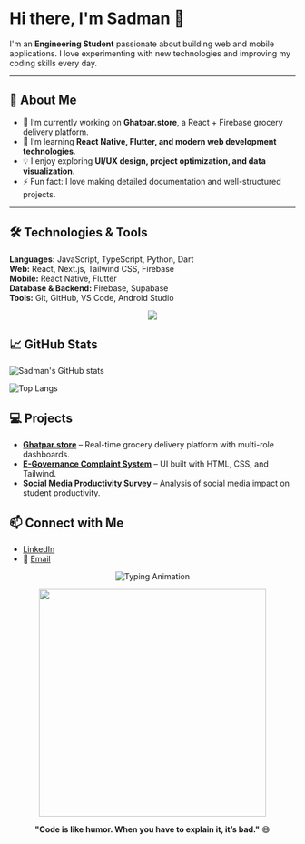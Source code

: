 # Hi there, I'm Sadman 👋

I'm an **Engineering Student** passionate about building web and mobile applications. I love experimenting with new technologies and improving my coding skills every day.

---

## 🚀 About Me
- 🔭 I’m currently working on **Ghatpar.store**, a React + Firebase grocery delivery platform.  
- 🌱 I’m learning **React Native, Flutter, and modern web development technologies**.  
- 💡 I enjoy exploring **UI/UX design, project optimization, and data visualization**.  
- ⚡ Fun fact: I love making detailed documentation and well-structured projects.  

---

## 🛠️ Technologies & Tools

**Languages:** JavaScript, TypeScript, Python, Dart  
**Web:** React, Next.js, Tailwind CSS, Firebase  
**Mobile:** React Native, Flutter  
**Database & Backend:** Firebase, Supabase  
**Tools:** Git, GitHub, VS Code, Android Studio  

<p align="center">
  <img src="https://skillicons.dev/icons?i=js,ts,python,dart,react,next,flutter,tailwind,firebase,git,vscode,androidstudio" />
</p>


## 📈 GitHub Stats
![Sadman's GitHub stats](https://github-readme-stats.vercel.app/api?username=SadmanSakibShaon&show_icons=true&theme=tokyonight)  

![Top Langs](https://github-readme-stats.vercel.app/api/top-langs/?username=SadmanSakibShaon&layout=compact&theme=tokyonight)  



## 💻 Projects
- **[Ghatpar.store](https:ghatpar.store)** – Real-time grocery delivery platform with multi-role dashboards.  
- **[E-Governance Complaint System](https://sadmansakibshaon.github.io/E-Governance-Complaint-Management-System-for-Urban-Municipal-Services/)** – UI built with HTML, CSS, and Tailwind.  
- **[Social Media Productivity Survey](https://github.com/yourusername/social-media-productivity)** – Analysis of social media impact on student productivity.  



## 📫 Connect with Me
- [LinkedIn](https://www.linkedin.com/in/sadmansakibshaon/)  
- 📧 [Email](mailto:sadmansakib9653@gmail.com)  



<p align="center">
  <img src="https://readme-typing-svg.herokuapp.com?font=Fira+Code&pause=1000&color=58A6FF&center=true&vCenter=true&width=600&lines=tap+tap+tap." alt="Typing Animation" />
</p>

<p align="center">
  <img src="https://media.giphy.com/media/xT9IgzoKnwFNmISR8I/giphy.gif" width="400">
</p>



<p align="center"><b>"Code is like humor. When you have to explain it, it’s bad."</b> 😄</p>
